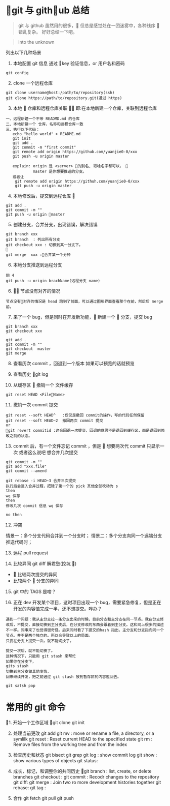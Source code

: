 # git 与 github 总结

> git 与 github 虽然用的很多， 但总是感觉处在一团迷雾中，各种线序  错乱复杂。
> 好好总结一下吧。

> into the unknown

列出以下几种场景

1. 本地配置 git 信息 通过 key 验证信息，or 用户名和密码

```
git config
```

2. clone 一个远程仓库

```
git clone username@host:/path/to/repository(ssh)
git clone https://path/to/repository.git(通过 https)

```

3. 本地  仓库和远程仓库关联  即:在本地新建一个仓库，关联到远程仓库

```
一、远程新建一个不带 READMD.md 的仓库
二、本地新建一个 仓库，名称和远程仓库一致
三、执行以下代码：
   echo "hello world" > README.md
   git init
   git add .
   git commit -m "first commit"
   git remote add origin https://github.com/yuanjie0-0/xxx
   git push -u origin master

   explain: origin 是 <server> 的别名, 取啥名字都可以， 
            master 是你想要推送的分支。
   或者让
    git remote add origin https://githuh.com/yuanjie0-0/xxx
    git push -u origin master

```

4. 本地修改后，提交到远程仓库 

```
git add .
git commit -m ""
git push -u origin master
```

5. 创建分支，合并分支，出现错误，解决错误

```
git branch xxx
git branch  : 列出所有分支
git checkout xxx : 切换到某一分支下。

git merge  xxx :合并某一个分钟
```

6. 本地分支推送到远程分支

```
同 4
git push -u origin brachName(远程分支 name)
```

6.  节点没有对齐的情况

```
节点没有对齐的情况是 head 跑到了前面，可以通过图形界面查看那个在前，然后后 merge 前。
```

7. 来了一个 bug，但是同时在开发新功能， 新建一个  分支，提交 bug

```
git branch xxx
git checkout xxx

git add .
git commit -m ""
git checkout  master
git merge
```

8. 查看历次 commit ，回退到一个版本 如果可以预览的话就预览

9. 查看历史
   git log

10. 从缓存区  撤销一个 文件缓存

```
git reset HEAD <FileName> 

```

11. 撤销一次 commit 提交

```
git reset --soft HEAD^   :仅仅是撤回 commit的操作，写的代码任然保留
git reset --soft HEAD~2  撤回两次 commit 提交
or
git revert commitid :这会回退一次提交，回退的意思不是退回到缓存区，而是退回到修改之前的状态。

```

13. commit 后，有一个文件忘记 commit ，但是  想要两次代 commit 只显示一次  或者这么说吧 想合并几次提交

```
git commit -m ""
git add "xxx.file"
git commit --amend
```
```
git rebase -i HEAD~3 合并三次提交
执行后会进入合并过程，把除了第一个的 pick 其他全部改动为 s
then 
wq 保存
then
修改几次 commit 信息 wq 保存

no then
````


12. 冲突

情景一：多个分支代码合并到一个分支时；
情景二：多个分支向同一个远端分支推送代码时；

13. 远程 pull request

14) 比较异同
    git diff 解君愁(挖坑 🤩)

-  比较两次提交的异同
-  比较两个  分支的异同

15. git 中的 TAGS 是啥？

16. 正在 dev 开发某个项目，这时项目出现一个 bug，需要紧急修复，但是正在开发的内容值完成一半，还不想提交。咋办？
```
遇到一个问题：我从主分支拉一条分支出来的时候，目前分支和主分支在同一节点。我在分支修改后，不提交，直接切换到主分支后，在分支修改的东西会跟着到主分支。这和网上很多的描述不一样。同事来了也觉得很奇怪。后来同时看了下提交的hash 指出，主分支和分支指向同一个节点。并不是两个独立的。所以会导致以上的局面。
只要在分支上提交一次。就不能切换了。

提交一次后，就不能切换了。
这种情况下，只能用 git stash 来帮忙
如果你在分支下，
gits stash
切换到主分支做其他事情，
回来继续开发，把之前通过 git stash 放到暂存区的内容返回去。

git satsh pop

```

# 常用的 git 命令

1. 开始一个工作区域
git clone
git init

2. 处理当前更改
   git add
   git mv : move or rename a file, a directory, or a symlilk
   git reset : Reset current HEAD to the specified state
   git rm : Remove files from the working tree and from the index

3. 检查历史和状态
   git bisect
   git grep
   git log : show commit log
   git show : show various types of objects
   git status:

4. 成长，标记，和调整你的共同历史
   git branch : list, create, or delete branches
   git checkout :
   git commit : Recodr changes to the repository
   git diff:
   git merge : Join two ro more development histories together
   git rebase:
   git tag :

5. 合作
   git fetch
   git pull
   git push
